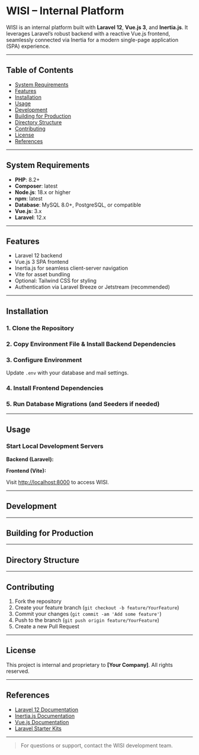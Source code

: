 # WISI – Internal Platform

WISI is an internal platform built with **Laravel 12**, **Vue.js 3**, and **Inertia.js**. It leverages Laravel’s robust backend with a reactive Vue.js frontend, seamlessly connected via Inertia for a modern single-page application (SPA) experience.

---

## Table of Contents

- [System Requirements](#system-requirements)
- [Features](#features)
- [Installation](#installation)
- [Usage](#usage)
- [Development](#development)
- [Building for Production](#building-for-production)
- [Directory Structure](#directory-structure)
- [Contributing](#contributing)
- [License](#license)
- [References](#references)

---

## System Requirements

- **PHP**: 8.2+
- **Composer**: latest
- **Node.js**: 18.x or higher
- **npm**: latest
- **Database**: MySQL 8.0+, PostgreSQL, or compatible
- **Vue.js**: 3.x
- **Laravel**: 12.x

---

## Features

- Laravel 12 backend
- Vue.js 3 SPA frontend
- Inertia.js for seamless client-server navigation
- Vite for asset bundling
- Optional: Tailwind CSS for styling
- Authentication via Laravel Breeze or Jetstream (recommended)

---

## Installation

### 1. Clone the Repository


### 2. Copy Environment File & Install Backend Dependencies


### 3. Configure Environment

Update `.env` with your database and mail settings.

### 4. Install Frontend Dependencies


### 5. Run Database Migrations (and Seeders if needed)


---

## Usage

### Start Local Development Servers

**Backend (Laravel):**

**Frontend (Vite):**

Visit [http://localhost:8000](http://localhost:8000) to access WISI.

---
## Development

---

## Building for Production


---

## Directory Structure


---

## Contributing

1. Fork the repository
2. Create your feature branch (`git checkout -b feature/YourFeature`)
3. Commit your changes (`git commit -am 'Add some feature'`)
4. Push to the branch (`git push origin feature/YourFeature`)
5. Create a new Pull Request

---

## License

This project is internal and proprietary to **[Your Company]**. All rights reserved.

---

## References

- [Laravel 12 Documentation](https://laravel.com/docs/12.x)
- [Inertia.js Documentation](https://inertiajs.com/)
- [Vue.js Documentation](https://vuejs.org/)
- [Laravel Starter Kits](https://laravel.com/docs/12.x/starter-kits)

---

> For questions or support, contact the WISI development team.
